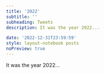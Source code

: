 ```yaml
---
title: '2022'
subtitle: ''
subheading: Tweets
description: It was the year 2022...

date: '2022-12-31T23:59:59'
style: layout-notebook posts
noPreview: true
---
```

It was the year 2022...
